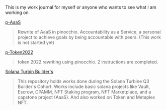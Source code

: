 This is my work journal for myself or anyone who wants to see what I am working on.

[p-AaaS]()
> Rewrite of AaaS in pinocchio. Accountability as a Service, a personal project to achieve goals by being accountable with peers. (This work is not started yet)

[p-Token2022](https://github.com/ningthoujamSwamikumar/p-token-2022)
> token 2022 rewriting using pinocchio. 2 instructions are completed.

[Solana Turbin Builder's](https://github.com/solana-turbin3/Q3_25_Builder_ningthoujamSwamikumar)
> This repository holds works done during the Solana Turbine Q3 Builder's Cohort. Works include basic solana projects like Vault, Escrow, CPAMM, NFT Staking program, NFT Marketplace, and a capstone project (AaaS). And also worked on Token and Metaplex NFT.

[//]: [AaaS]()